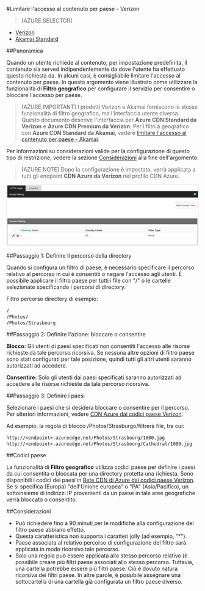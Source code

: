 <properties
    pageTitle="Limitare l'accesso al contenuto Azure CDN per paese | Microsoft Azure"
    description="Informazioni su come limitare l'accesso al contenuto Azure CDN utilizzando la funzionalità di filtro geografico."
    services="cdn"
    documentationCenter=""
    authors="camsoper, rli"
    manager="erikre"
    editor=""/>

<tags
    ms.service="cdn"
    ms.workload="tbd"
    ms.tgt_pltfrm="na"
    ms.devlang="na"
    ms.topic="article"
    ms.date="10/13/2016"
    ms.author="casoper"/>

#<a name="restrict-access-to-your-content-by-country---verizon"></a>Limitare l'accesso al contenuto per paese - Verizon

> [AZURE.SELECTOR]
- [Verizon](cdn-restrict-access-by-country.md)
- [Akamai Standard](cdn-restrict-access-by-country-akamai.md)

##<a name="overview"></a>Panoramica

Quando un utente richiede al contenuto, per impostazione predefinita, il contenuto sia served indipendentemente da dove l'utente ha effettuato questo richiesta da. In alcuni casi, è consigliabile limitare l'accesso al contenuto per paese. In questo argomento viene illustrato come utilizzare la funzionalità di **Filtro geografico** per configurare il servizio per consentire o bloccare l'accesso per paese.

> [AZURE.IMPORTANT] I prodotti Verizon e Akamai forniscono le stesse funzionalità di filtro geografico, ma l'interfaccia utente diversa. Questo documento descrive l'interfaccia per **Azure CDN Standard da Verizon** e **Azure CDN Premium da Verizon**. Per i filtri a geografico con **Azure CDN Standard da Akamai**, vedere [limitare l'accesso al contenuto per paese - Akamai](cdn-restrict-access-by-country-akamai.md).

Per informazioni su considerazioni valide per la configurazione di questo tipo di restrizione, vedere la sezione [Considerazioni](cdn-restrict-access-by-country.md#considerations) alla fine dell'argomento.  

>[AZURE.NOTE] Dopo la configurazione è impostata, verrà applicata a tutti gli endpoint **CDN Azure da Verizon** nel profilo CDN Azure.

![Paese filtro](./media/cdn-filtering/cdn-country-filtering.png)

##<a name="step-1-define-the-directory-path"></a>Passaggio 1: Definire il percorso della directory

Quando si configura un filtro di paese, è necessario specificare il percorso relativo al percorso in cui è consentiti o negare l'accesso agli utenti. È possibile applicare il filtro paese per tutti i file con "/" o le cartelle selezionate specificando i percorsi di directory.

Filtro percorso directory di esempio:

    /                                 
    /Photos/
    /Photos/Strasbourg

##<a name="step-2-define-the-action-block-or-allow"></a>Passaggio 2: Definire l'azione: bloccare o consentire

**Blocco:** Gli utenti di paesi specificati non consentiti l'accesso alle risorse richieste da tale percorso ricorsiva. Se nessuna altre opzioni di filtro paese sono stati configurati per tale posizione, quindi tutti gli altri utenti saranno autorizzati ad accedere.

**Consentire:** Solo gli utenti dai paesi specificati saranno autorizzati ad accedere alle risorse richieste da tale percorso ricorsiva.

##<a name="step-3-define-the-countries"></a>Passaggio 3: Definire i paesi

Selezionare i paesi che si desidera bloccare o consentire per il percorso. Per ulteriori informazioni, vedere [CDN Azure dai codici paese Verizon](https://msdn.microsoft.com/library/mt761717.aspx).

Ad esempio, la regola di blocco /Photos/Strasburgo/filtrerà file, tra cui:

    http://<endpoint>.azureedge.net/Photos/Strasbourg/1000.jpg
    http://<endpoint>.azureedge.net/Photos/Strasbourg/Cathedral/1000.jpg


##<a name="country-codes"></a>Codici paese

La funzionalità di **Filtro geografico** utilizza codici paese per definire i paesi da cui consentita o bloccata per una directory protetta una richiesta. Sono disponibili i codici dei paesi in [Rete CDN di Azure dai codici paese Verizon](https://msdn.microsoft.com/library/mt761717.aspx). Se si specifica (Europa) "dell'Unione europea" o "PA" (Asia/Pacifico), un sottoinsieme di indirizzi IP provenienti da un paese in tale aree geografiche verrà bloccato o consentito.


##<a id="considerations"></a>Considerazioni

- Può richiedere fino a 90 minuti per le modifiche alla configurazione del filtro paese abbiano effetto.
- Questa caratteristica non supporta i caratteri jolly (ad esempio, "*").
- Paese associata al relativo percorso di configurazione del filtro sarà applicata in modo ricorsivo tale percorso.
- Solo una regola può essere applicata allo stesso percorso relativo (è possibile creare più filtri paese associati allo stesso percorso. Tuttavia, una cartella potrebbe essere più filtri paese. Ciò è dovuto natura ricorsiva dei filtri paese. In altre parole, è possibile assegnare una sottocartella di una cartella già configurata un filtro paese diverso.
